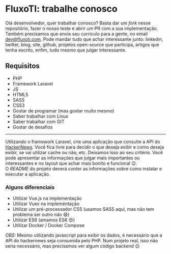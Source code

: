 # FluxoTI: trabalhe conosco

Olá desenvolvedor, quer trabalhar conosco? Basta dar um *fork* nesse repositório, fazer o nosso teste e abrir um PR com a sua implementação.  
Também precisamos que envie seu curriculo para a gente, no email dev@fluxoti.com. Pode mandar tudo que achar interessante junto: linkedin, twitter, blog, site, github, projetos open-source que participa, artigos que tenha escrito, enfim, tudo mesmo que julgar interessante.

## Requisitos

- PHP
- Framework Laravel
- JS
- HTML5
- SASS
- CSS3
- Gostar de programar (mas gostar muito mesmo)
- Saber trabalhar com Linux
- Saber trabalhar com GIT
- Gostar de desafios

---
Utilizando o framework Laravel, crie uma aplicação que consulte a API do [HackerNews](https://github.com/HackerNews/API). Você fica livre para decidir o que deseja exibir e como deseja exibir, se vai utilizar cache ou não, etc. Deixamos isso ao seu critério. Você pode apresentar as informações que julgar mais importantes ou interessantes e no layout que achar mais bonito e funcional :wink:.  
O *README* do projeto deverá conter as informações sobre como instalar e executar a aplicação.

### Alguns diferenciais

- Utilizar Vue.js na implementação
- Utilizar Vuex na implementação
- Utilizar um pré-processador CSS (usamos SASS aqui, mas não tem problema ser outro não :smile:)
- Utilizar ES6 (amamos ES6 :heart_eyes:)
- Utilizar Docker / Docker Compose

*OBS:* Mesmo utilizando javascript para exibir os dados, é necessário que a API do hackernews seja consumida pelo PHP. Num projeto real, isso não seria necessário, mas precisamos ver algum código backend :wink:
